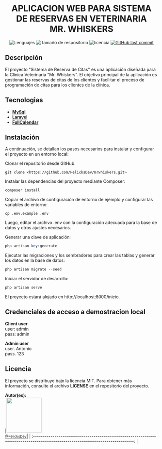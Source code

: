 
<h1 align="center"> APLICACION WEB PARA SISTEMA DE RESERVAS EN VETERINARIA <br><strong>MR. WHISKERS</strong></h1>

<div align="center">
 <img alt="Lenguajes" src="https://img.shields.io/github/languages/count/FelicksDev/mrwhiskers">
<img alt="Tamaño de respositorio" src="https://img.shields.io/github/repo-size/FelicksDev/mrwhiskers">
<img alt="licencia" src="https://img.shields.io/github/license/WelissonLuca/ecommerce-api?style=plastic">
<a href="https://github.com/FelicksDev/mrwhiskers">
    <img alt="GitHub last commit" src="https://img.shields.io/github/last-commit/FelicksDev/mrwhiskers/main">
  </a>

</div>
<!-- Description -->

## Descripción

El proyecto "Sistema de Reserva de Citas" es una aplicación diseñada para la Clínica Veterinaria "Mr. Whiskers". El objetivo principal de la aplicación es gestionar las reservas de citas de los clientes y facilitar el proceso de programación de citas para los clientes de la clínica. 

<!-- technologies -->
## Tecnologias
- **[MySql](https://www.mysql.com/)**
- **[Laravel](https://laravel.com/)**
- **[FullCalendar](https://fullcalendar.io/)**
<!-- Instalation -->

## Instalación

A continuación, se detallan los pasos necesarios para instalar y configurar el proyecto en un entorno local:

Clonar el repositorio desde GitHub:

``` 
git clone <https://github.com/FelicksDev/mrwhiskers.git>
``` 
Instalar las dependencias del proyecto mediante Composer:

``` php
composer install
``` 
Copiar el archivo de configuración de entorno de ejemplo y configurar las variables de entorno:
``` 
cp .env.example .env
```
Luego, editar el archivo .env con la configuración adecuada para la base de datos y otros ajustes necesarios.

Generar una clave de aplicación:
``` php
php artisan key:generate
``` 
Ejecutar las migraciones y los sembradores para crear las tablas y generar los datos en la base de datos:
``` php
php artisan migrate --seed
``` 
Iniciar el servidor de desarrollo:
``` php
php artisan serve
``` 
El proyecto estará alojado en http://localhost:8000/inicio.
<!-- Demo credentials --->

## Credenciales de acceso a demostracion local
**Client user** <br>
user: admin <br>
pass: admin

**Admin user** <br>
user. Antonio <br>
pass. 123
<!--- License--->
## Licencia

El proyecto se distribuye bajo la licencia MIT. Para obtener más información, consulte el archivo **LICENSE** en el repositorio del proyecto.

<strong>Autor(es):</strong> <br>
|[<img src="https://avatars.githubusercontent.com/u/101672631?v=4" width=115> <br><small>@FelicksDev</small>](https://github.com/FelicksDev)|
| :---------------------------------------------------------------------------------------------------------------------------------: |